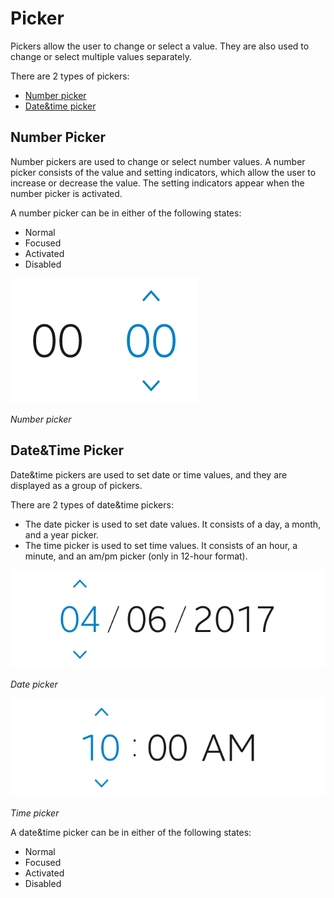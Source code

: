 # Picker

Pickers allow the user to change or select a value. They are also used to change or select multiple values separately.

There are 2 types of pickers:

- [Number picker](picker/number-picker.md)
- [Date&time picker](picker/datetime-picker.md)

## Number Picker

Number pickers are used to change or select number values. A number picker consists of the value and setting indicators, which allow the user to increase or decrease the value. The setting indicators appear when the number picker is activated.



A number picker can be in either of the following states:

- Normal
- Focused
- Activated
- Disabled

![picker number](media/uc_03_8_ui_picker_1_number.png)

*Number picker*


## Date&Time Picker

Date&time pickers are used to set date or time values, and they are displayed as a group of pickers.



There are 2 types of date&time pickers:

- The date picker is used to set date values. It consists of a day, a month, and a year picker.
- The time picker is used to set time values. It consists of an hour, a minute, and an am/pm picker (only in 12-hour format).



![picker2 date](media/uc_03_8_ui_picker_2_date.png)

*Date picker*


![picker 3 time](media/uc_03_8_ui_picker_3_time.png)

*Time picker*

A date&time picker can be in either of the following states:

- Normal
- Focused
- Activated
- Disabled

